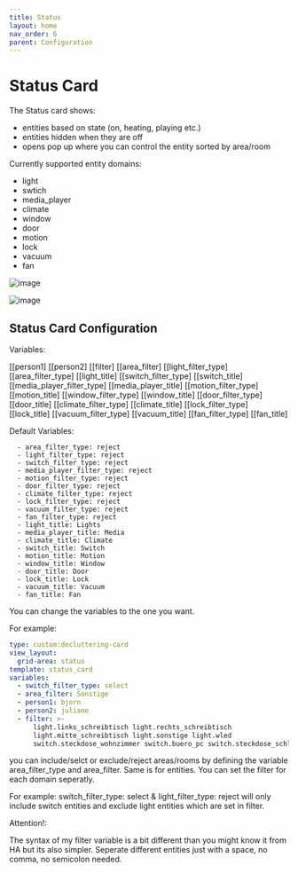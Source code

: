 ```yaml
---
title: Status
layout: home
nav_order: 6
parent: Configuration
---
```


# Status Card

The Status card shows:
- entities based on state (on, heating, playing etc.)
- entities hidden when they are off
- opens pop up where you can control the entity sorted by area/room

Currently supported entity domains:
- light
- swtich
- media_player
- climate
- window
- door
- motion
- lock
- vacuum
- fan

![image](https://github.com/xBourner/auto-dash/assets/64064679/8d5d9184-b8e7-442b-9185-d56f5c7e4750)

![image](https://github.com/xBourner/auto-dash/assets/64064679/c00c90fd-009e-4b5b-8f4f-8b287fa26be4)

## Status Card Configuration

Variables:

[[person1]
[[person2]
[[filter]
[[area_filter]
[[light_filter_type]
[[area_filter_type]
[[light_title]
[[switch_filter_type]
[[switch_title]
[[media_player_filter_type]
[[media_player_title]
[[motion_filter_type]
[[motion_title]
[[window_filter_type]
[[window_title]
[[door_filter_type]
[[door_title]
[[climate_filter_type]
[[climate_title]
[[lock_filter_type]
[[lock_title]
[[vacuum_filter_type]
[[vacuum_title]
[[fan_filter_type]
[[fan_title]

Default Variables:

      - area_filter_type: reject
      - light_filter_type: reject
      - switch_filter_type: reject
      - media_player_filter_type: reject
      - motion_filter_type: reject
      - door_filter_type: reject
      - climate_filter_type: reject
      - lock_filter_type: reject
      - vacuum_filter_type: reject
      - fan_filter_type: reject
      - light_title: Lights
      - media_player_title: Media
      - climate_title: Climate
      - switch_title: Switch
      - motion_title: Motion
      - window_title: Window
      - door_title: Door
      - lock_title: Lock
      - vacuum_title: Vacuum
      - fan_title: Fan

You can change the variables to the one you want. 

For example:

```yaml
type: custom:decluttering-card
view_layout:
  grid-area: status
template: status_card
variables:
  - switch_filter_type: select
  - area_filter: Sonstige
  - person1: bjorn
  - person2: juliane
  - filter: >-
      light.links_schreibtisch light.rechts_schreibtisch
      light.mitte_schreibtisch light.sonstige light.wled
      switch.steckdose_wohnzimmer switch.buero_pc switch.steckdose_schlafzimmer
```

you can include/selct or exclude/reject areas/rooms by defining the variable area_filter_type and area_filter.
Same is for entities. You can set the filter for each domain seperatly. 

For example: switch_filter_type: select & light_filter_type: reject will only include switch entities and exclude light entities which are set in filter.

Attention!:

The syntax of my filter variable is a bit different than you might know it from HA but its also simpler.
Seperate different entities just with a space, no comma, no semicolon needed.
